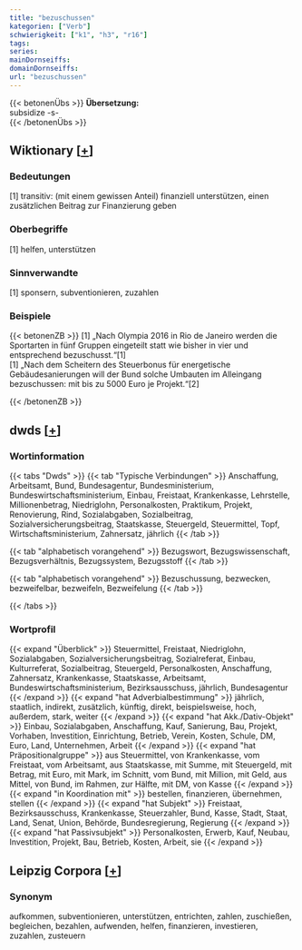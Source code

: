 ```yaml
---
title: "bezuschussen"
kategorien: ["Verb"]
schwierigkeit: ["k1", "h3", "r16"]
tags:
series:
mainDornseiffs:
domainDornseiffs:
url: "bezuschussen"
---
```


{{< betonenÜbs >}}
**Übersetzung:**  
subsidize -s-  
{{< /betonenÜbs >}}

## Wiktionary [[+](https://de.wiktionary.org/wiki/bezuschussen)]

### Bedeutungen
[1] transitiv: (mit einem gewissen Anteil) finanziell unterstützen, einen zusätzlichen Beitrag zur Finanzierung geben  

### Oberbegriffe
[1] helfen, unterstützen  

### Sinnverwandte
[1] sponsern, subventionieren, zuzahlen  

### Beispiele
{{< betonenZB >}}
[1] „Nach Olympia 2016 in Rio de Janeiro werden die Sportarten in fünf Gruppen eingeteilt statt wie bisher in vier und entsprechend bezuschusst.“[1]  
[1] „Nach dem Scheitern des Steuerbonus für energetische Gebäudesanierungen will der Bund solche Umbauten im Alleingang bezuschussen: mit bis zu 5000 Euro je Projekt.“[2]  

{{< /betonenZB >}}


## dwds [[+](https://www.dwds.de/wb/bezuschussen)]

### Wortinformation
{{< tabs "Dwds" >}}
{{< tab "Typische Verbindungen" >}}
Anschaffung, Arbeitsamt, Bund, Bundesagentur, Bundesministerium, Bundeswirtschaftsministerium, Einbau, Freistaat, Krankenkasse, Lehrstelle, Millionenbetrag, Niedriglohn, Personalkosten, Praktikum, Projekt, Renovierung, Rind, Sozialabgaben, Sozialbeitrag, Sozialversicherungsbeitrag, Staatskasse, Steuergeld, Steuermittel, Topf, Wirtschaftsministerium, Zahnersatz, jährlich
{{< /tab >}}

{{< tab "alphabetisch vorangehend" >}}
Bezugswort, Bezugswissenschaft, Bezugsverhältnis, Bezugssystem, Bezugsstoff
{{< /tab >}}

{{< tab "alphabetisch vorangehend" >}}
Bezuschussung, bezwecken, bezweifelbar, bezweifeln, Bezweifelung
{{< /tab >}}

{{< /tabs >}}

### Wortprofil
{{< expand "Überblick" >}} Steuermittel, Freistaat, Niedriglohn, Sozialabgaben, Sozialversicherungsbeitrag, Sozialreferat, Einbau, Kulturreferat, Sozialbeitrag, Steuergeld, Personalkosten, Anschaffung, Zahnersatz, Krankenkasse, Staatskasse, Arbeitsamt, Bundeswirtschaftsministerium, Bezirksausschuss, jährlich, Bundesagentur {{< /expand >}}
{{< expand "hat Adverbialbestimmung" >}} jährlich, staatlich, indirekt, zusätzlich, künftig, direkt, beispielsweise, hoch, außerdem, stark, weiter {{< /expand >}}
{{< expand "hat Akk./Dativ-Objekt" >}} Einbau, Sozialabgaben, Anschaffung, Kauf, Sanierung, Bau, Projekt, Vorhaben, Investition, Einrichtung, Betrieb, Verein, Kosten, Schule, DM, Euro, Land, Unternehmen, Arbeit {{< /expand >}}
{{< expand "hat Präpositionalgruppe" >}} aus Steuermittel, von Krankenkasse, vom Freistaat, vom Arbeitsamt, aus Staatskasse, mit Summe, mit Steuergeld, mit Betrag, mit Euro, mit Mark, im Schnitt, vom Bund, mit Million, mit Geld, aus Mittel, von Bund, im Rahmen, zur Hälfte, mit DM, von Kasse {{< /expand >}}
{{< expand "in Koordination mit" >}} bestellen, finanzieren, übernehmen, stellen {{< /expand >}}
{{< expand "hat Subjekt" >}} Freistaat, Bezirksausschuss, Krankenkasse, Steuerzahler, Bund, Kasse, Stadt, Staat, Land, Senat, Union, Behörde, Bundesregierung, Regierung {{< /expand >}}
{{< expand "hat Passivsubjekt" >}} Personalkosten, Erwerb, Kauf, Neubau, Investition, Projekt, Bau, Betrieb, Kosten, Arbeit, sie {{< /expand >}}

## Leipzig Corpora [[+](https://corpora.uni-leipzig.de/en/res?word=bezuschussen&corpusId=deu_newscrawl-public_2018)]


### Synonym
aufkommen, subventionieren, unterstützen, entrichten, zahlen, zuschießen, begleichen, bezahlen, aufwenden, helfen, finanzieren, investieren, zuzahlen, zusteuern

